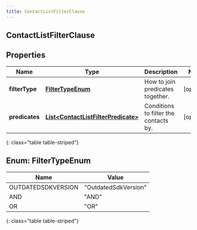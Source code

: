 ```yaml
---
title: ContactListFilterClause
---
```

## ContactListFilterClause


## Properties

| Name | Type | Description | Notes |
| ------------ | ------------- | ------------- | ------------- |
| **filterType** | [**FilterTypeEnum**](#FilterTypeEnum) | How to join predicates together. |  [optional] |
| **predicates** | [**List&lt;ContactListFilterPredicate&gt;**](ContactListFilterPredicate.html) | Conditions to filter the contacts by. |  [optional] |
{: class="table table-striped"}


<a name="FilterTypeEnum"></a>

## Enum: FilterTypeEnum

| Name | Value |
| ---- | ----- |
| OUTDATEDSDKVERSION | &quot;OutdatedSdkVersion&quot; |
| AND | &quot;AND&quot; |
| OR | &quot;OR&quot; |
{: class="table table-striped"}



